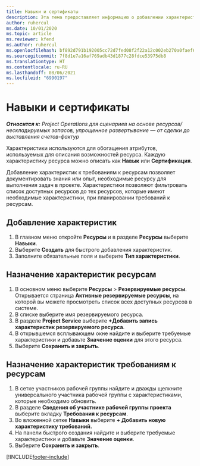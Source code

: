 ```yaml
---
title: Навыки и сертификаты
description: Эта тема предоставляет информацию о добавлении характеристик навыков и сертификации к ресурсам.
author: ruhercul
ms.date: 10/01/2020
ms.topic: article
ms.reviewer: kfend
ms.author: ruhercul
ms.openlocfilehash: bf892d791b192005cc72d7fed08f2f22a12c002eb270a0faef6ae476fafafc20
ms.sourcegitcommit: 7f8d1e7a16af769adb43d1877c28fdce53975db8
ms.translationtype: HT
ms.contentlocale: ru-RU
ms.lasthandoff: 08/06/2021
ms.locfileid: "6990197"
---
```

# <a name="skills-and-certifications"></a>Навыки и сертификаты
_**Относится к:** Project Operations для сценариев на основе ресурсов/нескладируемых запасов, упрощенное развертывание — от сделки до выставления счетов-фактур_

Характеристики используются для обогащения атрибутов, используемых для описания возможностей ресурса. Каждую характеристику ресурса можно описать как **Навык** или **Сертификация**.

Добавление характеристик к требованиям к ресурсам позволяет документировать знания или опыт, необходимые ресурсу для выполнения задач в проекте. Характеристики позволяют фильтровать список доступных ресурсов до тех ресурсов, которые имеют необходимые характеристики, при планировании требований к ресурсам.

## <a name="add-characteristics"></a>Добавление характеристик

1. В главном меню откройте **Ресурсы** и в разделе **Ресурсы** выберите **Навыки**.
2. Выберите **Создать** для быстрого добавления характеристик.
3. Заполните обязательные поля и выберите **Тип характеристики**.

## <a name="assign-characteristics-to-resources"></a>Назначение характеристик ресурсам

1. В основном меню выберите **Ресурсы** > **Резервируемые ресурсы**. Открывается страница **Активные резервируемые ресурсы**, на которой вы можете просмотреть список всех доступных ресурсов в системе.
2. В списке выберите имя резервируемого ресурса.
3. В разделе **Project Service** выберите **+Добавить запись характеристик резервируемого ресурса**.
4. В открывшемся всплывающем окне найдите и выберите требуемые характеристики и добавьте **Значение оценки** для этого ресурса.
5. Выберите **Сохранить и закрыть**.

## <a name="assign-characteristics-to-resource-requirements"></a>Назначение характеристик требованиям к ресурсам

1. В сетке участников рабочей группы найдите и дважды щелкните универсального участника рабочей группы с характеристиками, которые необходимо обновить.
2. В разделе **Сведения об участнике рабочей группы проекта** выберите вкладку **Требования к ресурсам**.
3. Во вложенной сетке **Навыки** выберите **+ Добавить новую характеристику требований.**
4. На панели быстрого создания найдите и выберите требуемые характеристики и добавьте **Значение оценки**.
5. Выберите **Сохранить и закрыть**.

[!INCLUDE[footer-include](../includes/footer-banner.md)]